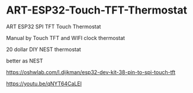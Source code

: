 # ART-ESP32-Touch-TFT-Thermostat

ART ESP32 SPI TFT Touch Thermostat

Manual by Touch TFT and WIFI clock thermostat

20 dollar DIY NEST thermostat

better as NEST

https://oshwlab.com/l.dijkman/esp32-dev-kit-38-pin-to-spi-touch-tft


https://youtu.be/qNYT64CaLEI
